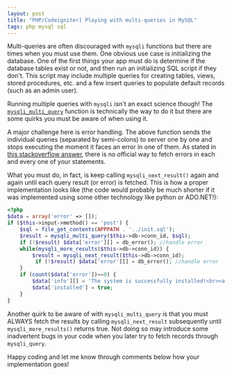 ```yaml
---
layout: post
title: "PHP/Codeigniter] Playing with multi-queries in MySQL"
tags: php mysql sql
---
```


Multi-queries are often discouraged with `mysqli` functions but there are times when you must use them. One obvious use case is initializing the database. One of the first things your app must do is determine if the database tables exist or not, and then run an initializing SQL script if they don't. This script may include multiple queries for creating tables, views, stored procedures, etc. and a few insert queries to populate default records (such as an admin user).

Running multiple queries with `mysqli` isn't an exact science though! The [`mysqli_multi_query`](https://www.php.net/manual/en/mysqli.multi-query.php) function is technically the way to do it but there are some quirks you must be aware of when using it.

A major challenge here is error handling. The above function sends the individual queries (separated by semi-colons) to server one by one and stops executing the moment it faces an error in one of them. As stated in [this stackoverflow answer](https://stackoverflow.com/a/7867175/849365), there is no official way to fetch errors in each and every one of your statements.

What you must do, in fact, is keep calling `mysqli_next_result()` again and again until each query result (or error) is fetched. This is how a proper implementation looks like (the code would probably be much shorter if it was implemented using some other technology like python or ADO.NET!):

```php
<?php
$data = array('error' => []);
if ($this->input->method() == 'post') {
	$sql = file_get_contents(APPPATH . '../init.sql');
	$result = mysqli_multi_query($this->db->conn_id, $sql);
	if (!$result) $data['error'][] = db_error(); //handle error
	while(mysqli_more_results($this->db->conn_id)) {
		$result = mysqli_next_result($this->db->conn_id);
		 if (!$result) $data['error'][] = db_error(); //handle error
	}
	if (count($data['error'])==0) {
		$data['info'][] = 'The system is successfully installed!<br><a href="/auth/login">Click here</a> to login!';
		$data['installed'] = true;
	}
}
```

Another quirk to be aware of with `mysqli_multi_query` is that you must ALWAYS fetch the results by calling `mysqli_next_result` subsequently until `mysqli_more_results()` returns true. Not doing so may introduce some inadvertent bugs in your code when you later try to fetch records through `mysqli_query`.

Happy coding and let me know through comments below how your implementation goes!
